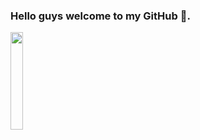 ### Hello guys welcome to my GitHub 🍵.

<img src="https://raw.githubusercontent.com/supakrit03/supakrit03/main/hello.gif" width="20%" />
